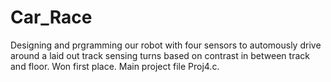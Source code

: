 # Car_Race

Designing and prgramming our robot with four sensors to automously drive around a laid out track sensing turns based on contrast in between track and floor. Won first place. Main project file Proj4.c.
